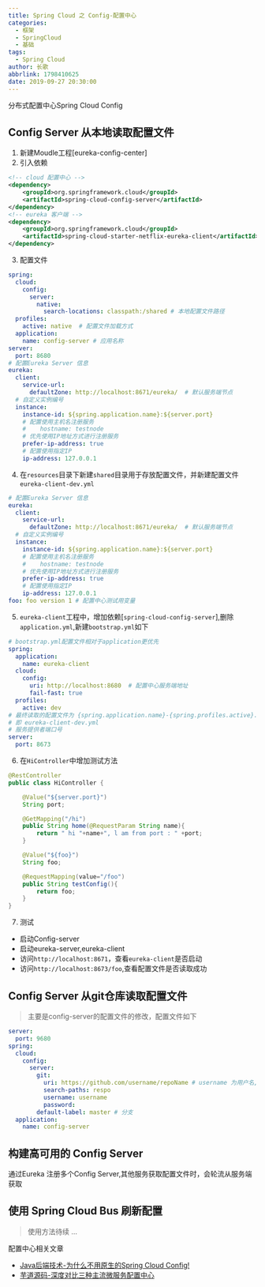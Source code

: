 ```yaml
---
title: Spring Cloud 之 Config-配置中心
categories:
  - 框架
  - SpringCloud
  - 基础
tags:
  - Spring Cloud
author: 长歌
abbrlink: 1798410625
date: 2019-09-27 20:30:00
---
```


分布式配置中心Spring Cloud Config

<!-- More -->

## Config Server 从本地读取配置文件
1. 新建Moudle工程[eureka-config-center]
2. 引入依赖
```xml
<!-- cloud 配置中心 -->
<dependency>
    <groupId>org.springframework.cloud</groupId>
    <artifactId>spring-cloud-config-server</artifactId>
</dependency>
<!-- eureka 客户端 -->
<dependency>
    <groupId>org.springframework.cloud</groupId>
    <artifactId>spring-cloud-starter-netflix-eureka-client</artifactId>
</dependency>
```
3. 配置文件
```yml
spring:
  cloud:
    config:
      server:
        native:
          search-locations: classpath:/shared # 本地配置文件路径
  profiles:
    active: native  # 配置文件加载方式
  application:
    name: config-server # 应用名称
server:
  port: 8680
# 配置Eureka Server 信息
eureka:
  client:
    service-url:
      defaultZone: http://localhost:8671/eureka/  # 默认服务端节点
  # 自定义实例编号
  instance:
    instance-id: ${spring.application.name}:${server.port}
    # 配置使用主机名注册服务
    #    hostname: testnode
    # 优先使用IP地址方式进行注册服务
    prefer-ip-address: true
    # 配置使用指定IP
    ip-address: 127.0.0.1
```

4. 在`resources`目录下新建`shared`目录用于存放配置文件，并新建配置文件`eureka-client-dev.yml`
```yml
# 配置Eureka Server 信息
eureka:
  client:
    service-url:
      defaultZone: http://localhost:8671/eureka/  # 默认服务端节点
  # 自定义实例编号
  instance:
    instance-id: ${spring.application.name}:${server.port}
    # 配置使用主机名注册服务
    #    hostname: testnode
    # 优先使用IP地址方式进行注册服务
    prefer-ip-address: true
    # 配置使用指定IP
    ip-address: 127.0.0.1
foo: foo version 1 # 配置中心测试用变量
```

5. `eureka-client`工程中，增加依赖[`spring-cloud-config-server`],删除`application.yml`,新建`bootstrap.yml`如下
```yml
# bootstrap.yml配置文件相对于application更优先
spring:
  application:
    name: eureka-client
  cloud:
    config:
      uri: http://localhost:8680  # 配置中心服务端地址
      fail-fast: true
  profiles:
    active: dev
# 最终读取的配置文件为 {spring.application.name}-{spring.profiles.active}.yml
# 即 eureka-client-dev.yml
# 服务提供者端口号
server:
  port: 8673
```

6. 在`HiController`中增加测试方法
```java
@RestController
public class HiController {

    @Value("${server.port}")
    String port;

    @GetMapping("/hi")
    public String home(@RequestParam String name){
        return " hi "+name+", l am from port : " +port;
    }

    @Value("${foo}")
    String foo;

    @RequestMapping(value="/foo")
    public String testConfig(){
        return foo;
    }
}
```

7. 测试
- 启动Config-server
- 启动eureka-server,eureka-client
- 访问`http://localhost:8671`，查看`eureka-client`是否启动
- 访问`http://localhost:8673/foo`,查看配置文件是否读取成功


## Config Server 从git仓库读取配置文件
> 主要是config-server的配置文件的修改，配置文件如下

```yml
server:
  port: 9680
spring:
  cloud:
    config:
      server:
        git:
          uri: https://github.com/username/repoName # username 为用户名, repoName为仓库名
          search-paths: respo
          username: username
          password:
        default-label: master # 分支
  application:
    name: config-server
```

## 构建高可用的 Config Server
通过Eureka 注册多个Config Server,其他服务获取配置文件时，会轮流从服务端获取


## 使用 Spring Cloud Bus 刷新配置
> 使用方法待续 ...


配置中心相关文章

- [Java后端技术-为什么不用原生的Spring Cloud Config!](https://mp.weixin.qq.com/s?__biz=MzI1NDQ3MjQxNA==&mid=2247488749&idx=1&sn=342f6c87963ce12afea99edb975bf09d&chksm=e9c5ed5cdeb2644ae14e63e0d57539fde63db6fd641322967149613fa32639c7408f869553cc&mpshare=1&scene=1&srcid=&key=f6869c76f8fd06b84a971a4bb4e95e0ee1418209652c81c5d52aa1b62925340c93db14b5181d64f10c3530a7203524202cf3fb366405ce7b8aeb331458846a85423a818fc4526f09076a1762b3b61061&ascene=1&uin=MjIwOTU0OTc2MQ%3D%3D&devicetype=Windows+10&version=62060739&lang=zh_CN&pass_ticket=4SHwNuXGEl9e6IyR6hVpph%2FZaUUaM2jZdZVML95LvoXudyGDdG1GWml9sB%2BNOrCe)
- [芋道源码-深度对比三种主流微服务配置中心](https://mp.weixin.qq.com/s?__biz=MzUzMTA2NTU2Ng==&mid=2247486679&idx=1&sn=70bc4042528703b1d1d53746f14a3063&chksm=fa497366cd3efa70a57fdc17d970f32e28582961c65f7d2cedb521403edf41abdbbeef3e17ee&mpshare=1&scene=1&srcid=&key=5064705dbe24d98836f97c6cc78abb16a296cb61458a39711a0974fe488f9adc4e888c50f4eea88951ca01bf7e42502c4bddb40a45fdc2937dbf2214427e50c1de74ba0d7aa27334dd33ad7717d2ac6d&ascene=1&uin=MjIwOTU0OTc2MQ%3D%3D&devicetype=Windows+10&version=62060739&lang=zh_CN&pass_ticket=4SHwNuXGEl9e6IyR6hVpph%2FZaUUaM2jZdZVML95LvoXudyGDdG1GWml9sB%2BNOrCe)
